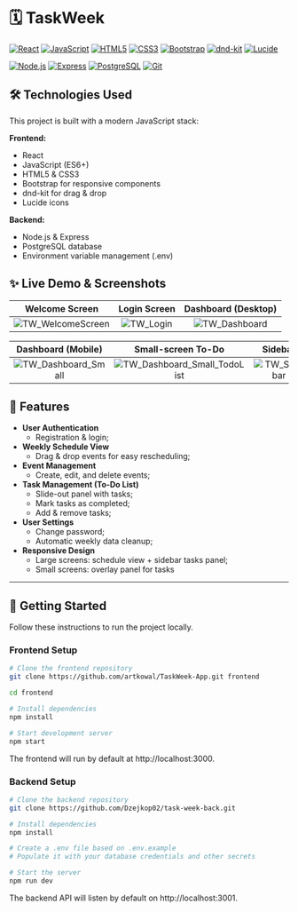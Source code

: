 # 🗓️ TaskWeek

[![React](https://img.shields.io/badge/React-61DAFB?style=flat-square&logo=react&logoColor=white)](https://reactjs.org/)
[![JavaScript](https://img.shields.io/badge/JavaScript-F7DF1E?style=flat-square&logo=javascript&logoColor=black)](https://developer.mozilla.org/en-US/docs/Web/JavaScript)
[![HTML5](https://img.shields.io/badge/HTML5-E34F26?style=flat-square&logo=html5&logoColor=white)](https://developer.mozilla.org/en-US/docs/Web/HTML)
[![CSS3](https://img.shields.io/badge/CSS3-1572B6?style=flat-square&logo=css3&logoColor=white)](https://developer.mozilla.org/en-US/docs/Web/CSS)
[![Bootstrap](https://img.shields.io/badge/Bootstrap-563D7C?style=flat-square&logo=bootstrap&logoColor=white)](https://getbootstrap.com/)
[![dnd-kit](https://img.shields.io/badge/dnd--kit-5C5F62?style=flat-square&logo=dndkit&logoColor=white)](https://github.com/clauderic/dnd-kit)
[![Lucide](https://img.shields.io/badge/Lucide-000000?style=flat-square&logo=lucideicons&logoColor=white)](https://lucide.dev/)

[![Node.js](https://img.shields.io/badge/Node.js-339933?style=flat-square&logo=node.js&logoColor=white)](https://nodejs.org/)
[![Express](https://img.shields.io/badge/Express-000000?style=flat-square&logo=express&logoColor=white)](https://expressjs.com/)
[![PostgreSQL](https://img.shields.io/badge/PostgreSQL-316192?style=flat-square&logo=postgresql&logoColor=white)](https://www.postgresql.org/)
[![Git](https://img.shields.io/badge/Git-F05032?style=flat-square&logo=git&logoColor=white)](https://git-scm.com/)

## 🛠️ Technologies Used

This project is built with a modern JavaScript stack:

**Frontend:**

- React
- JavaScript (ES6+)
- HTML5 & CSS3
- Bootstrap for responsive components
- dnd-kit for drag & drop
- Lucide icons

**Backend:**

- Node.js & Express
- PostgreSQL database
- Environment variable management (.env)

## ✨ Live Demo & Screenshots

| Welcome Screen | Login Screen | Dashboard (Desktop) |
|:--------------:|:------------:|:-------------------:|
| ![TW_WelcomeScreen](https://github.com/user-attachments/assets/453bf297-e72a-4845-9a94-fea696d4ec63) | ![TW_Login](https://github.com/user-attachments/assets/4912af37-c293-4338-945e-26789ffbf496) | ![TW_Dashboard](https://github.com/user-attachments/assets/577dd4b5-5be3-4358-bc0b-e19200cd2445) |

| Dashboard (Mobile) | Small-screen To-Do | Sidebar |
|:-----------------:|:-----------------:|:-------:|
| ![TW_Dashboard_Small](https://github.com/user-attachments/assets/fa67cf33-1aa8-4df5-9cb0-f4215fb2b3cb) | ![TW_Dashboard_Small_TodoList](https://github.com/user-attachments/assets/7fddab62-5090-4f02-be8c-b7b7599a9cdf) | ![TW_Sidebar](https://github.com/user-attachments/assets/fa781ee9-b46d-4f44-a5fb-71652b0cadf9) |


## 🎯 Features

- **User Authentication**
  - Registration & login;
- **Weekly Schedule View**
  - Drag & drop events for easy rescheduling;
- **Event Management**
  - Create, edit, and delete events;
- **Task Management (To‑Do List)**
  - Slide-out panel with tasks;
  - Mark tasks as completed;
  - Add & remove tasks;
- **User Settings**
  - Change password;
  - Automatic weekly data cleanup;
- **Responsive Design**
  - Large screens: schedule view + sidebar tasks panel;
  - Small screens: overlay panel for tasks

---

## 🚀 Getting Started

Follow these instructions to run the project locally.

### Frontend Setup

```bash
# Clone the frontend repository
git clone https://github.com/artkowal/TaskWeek-App.git frontend

cd frontend

# Install dependencies
npm install

# Start development server
npm start
```

The frontend will run by default at http://localhost:3000.

### Backend Setup

```bash
# Clone the backend repository
git clone https://github.com/Dzejkop02/task-week-back.git

# Install dependencies
npm install

# Create a .env file based on .env.example
# Populate it with your database credentials and other secrets

# Start the server
npm run dev
```

The backend API will listen by default on http://localhost:3001.
